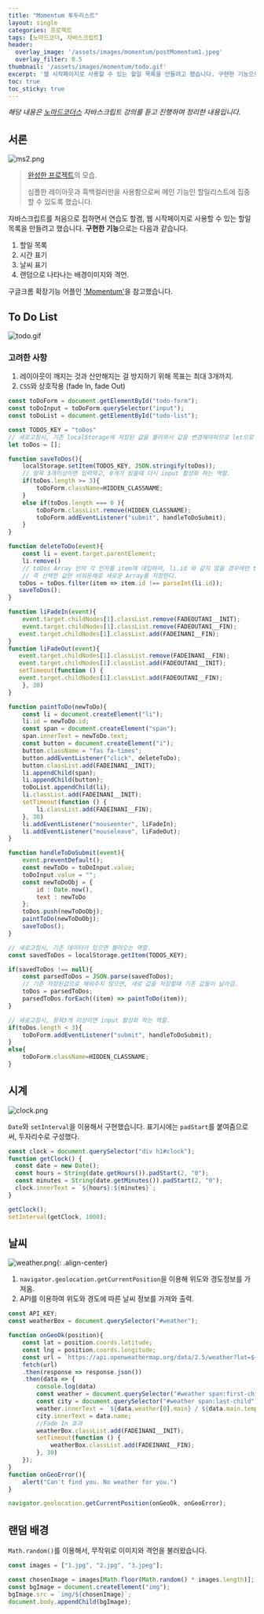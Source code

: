 ```yaml
---
title: "Momentum 투두리스트"
layout: single
categories: 프로젝트
tags: [노마드코더, 자바스크립트]
header:
  overlay_image: '/assets/images/momentum/postMomentum1.jpeg'
  overlay_filter: 0.5
thumbnail: '/assets/images/momentum/todo.gif'
excerpt: '웹 시작페이지로 사용할 수 있는 할일 목록을 만들려고 했습니다. 구현한 기능으로는 다음과 같습니다.'
toc: true
toc_sticky: true
---
```


_해당 내용은 [노마드코더스](https://nomadcoders.co/) 자바스크립트 강의를 듣고 진행하며 정리한 내용입니다._

## 서론

![ms2.png](/assets/images/momentum/ms2.png)

> [완성한 프로젝트](https://onlee3.github.io/MomentumCloneCoding/)의 모습.
>
> 심플한 레이아웃과 흑백컬러만을 사용함으로써 메인 기능인 할일리스트에 집중할 수 있도록 했습니다.

자바스크립트를 처음으로 접하면서 연습도 할겸, 웹 시작페이지로 사용할 수 있는 할일 목록을 만들려고 했습니다. **구현한 기능**으로는 다음과 같습니다.

1.  할일 목록
2.  시간 표기
3.  날씨 표기
4.  랜덤으로 나타나는 배경이미지와 격언.

구글크롬 확장기능 어플인 ['Momentum'](https://chrome.google.com/webstore/detail/momentum/laookkfknpbbblfpciffpaejjkokdgca)을 참고했습니다.

## To Do List

![todo.gif](/assets/images/momentum/todo.gif)

### 고려한 사항

1. 레이아웃이 깨지는 것과 산만해지는 걸 방지하기 위해 목표는 최대 3개까지.
1. `CSS`와 상호작용 (fade In, fade Out)

```javascript
const toDoForm = document.getElementById("todo-form");
const toDoInput = toDoForm.querySelector("input");
const toDoList = document.getElementById("todo-list");

const TODOS_KEY = "toDos"
// 새로고침시, 기존 localStorage에 저장된 값을 불러와서 값을 변경해야하므로 let으로 선언.
let toDos = [];

function saveToDos(){
    localStorage.setItem(TODOS_KEY, JSON.stringify(toDos));
    // 항목 3개이상이면 입력막고, 0개가 됬을때 다시 input 활성화 하는 역할.
    if(toDos.length >= 3){
        toDoForm.className=HIDDEN_CLASSNAME;
    }
    else if(toDos.length === 0 ){
        toDoForm.classList.remove(HIDDEN_CLASSNAME);
        toDoForm.addEventListener("submit", handleToDoSubmit);
    }
}

function deleteToDo(event){
    const li = event.target.parentElement;
    li.remove()
    // toDos Array 안의 각 인자를 item에 대입하여, li.id 와 같지 않을 경우에만 true를 return 하게 된다.
    // 즉 선택한 값만 비워둔채로 새로운 Array를 저장한다.
   toDos = toDos.filter(item => item.id !== parseInt(li.id));
   saveToDos(); 
}

function liFadeIn(event){
    event.target.childNodes[1].classList.remove(FADEOUTANI__INIT);
    event.target.childNodes[1].classList.remove(FADEOUTANI__FIN);
   event.target.childNodes[1].classList.add(FADEINANI__FIN);
}
function liFadeOut(event){
   event.target.childNodes[1].classList.remove(FADEINANI__FIN);
   event.target.childNodes[1].classList.add(FADEOUTANI__INIT);
   setTimeout(function () {
   event.target.childNodes[1].classList.add(FADEOUTANI__FIN);
    }, 30)
}

function paintToDo(newToDo){
    const li = document.createElement("li");
    li.id = newToDo.id;
    const span = document.createElement("span");
    span.innerText = newToDo.text;
    const button = document.createElement("i");
    button.className = "fas fa-times";
    button.addEventListener("click", deleteToDo);
    button.classList.add(FADEINANI__INIT);
    li.appendChild(span);
    li.appendChild(button);
    toDoList.appendChild(li);
    li.classList.add(FADEINANI__INIT);
    setTimeout(function () {
        li.classList.add(FADEINANI__FIN);
    }, 30)
    li.addEventListener("mouseenter", liFadeIn);
    li.addEventListener("mouseleave", liFadeOut);
}

function handleToDoSubmit(event){
    event.preventDefault();
    const newToDo = toDoInput.value;
    toDoInput.value = "";
    const newToDoObj = {
        id : Date.now(),
        text : newToDo
    };
    toDos.push(newToDoObj);
    paintToDo(newToDoObj);
    saveToDos();
}

// 새로고침시, 기존 데이터가 있으면 불러오는 역할.
const savedToDos = localStorage.getItem(TODOS_KEY);

if(savedToDos !== null){
    const parsedToDos = JSON.parse(savedToDos);
    // 기존 저장된값으로 채워주지 않으면, 새로 값을 저장할때 기존 값들이 날라감.
    toDos = parsedToDos;
    parsedToDos.forEach((item) => paintToDo(item));
}

// 새로고침시, 항목3개 이상이면 input 활성화 막는 역할.
if(toDos.length < 3){
    toDoForm.addEventListener("submit", handleToDoSubmit);
}
else{
    toDoForm.className=HIDDEN_CLASSNAME;
}
```

## 시계

![clock.png](/assets/images/momentum/clock.png)

`Date`와 `setInterval`을 이용해서 구현했습니다. 표기시에는 `padStart`를 붙여줌으로써, 두자리수로 구성했다.

```jsx
const clock = document.querySelector("div h1#clock");
function getClock() {
  const date = new Date();
  const hours = String(date.getHours()).padStart(2, "0");
  const minutes = String(date.getMinutes()).padStart(2, "0");
  clock.innerText = `${hours}:${minutes}`;
}

getClock();
setInterval(getClock, 1000);
```

## 날씨

![weather.png](/assets/images/momentum/weather.png){: .align-center}

1. `navigator.geolocation.getCurrentPosition`을 이용해 위도와 경도정보를 가져옴.
2. API를 이용하여 위도와 경도에 따른 날씨 정보를 가져와 출력.

```javascript
const API_KEY;
const weatherBox = document.querySelector("#weather");

function onGeoOk(position){
    const lat = position.coords.latitude;
    const lng = position.coords.longitude;
    const url = `https://api.openweathermap.org/data/2.5/weather?lat=${lat}&lon=${lng}&appid=${API_KEY}&units=metric`;
    fetch(url)
    .then(response => response.json())
    .then(data => {
        console.log(data)
        const weather = document.querySelector("#weather span:first-child");
        const city = document.querySelector("#weather span:last-child");
        weather.innerText = `${data.weather[0].main} / ${data.main.temp}`;
        city.innerText = data.name;
        //Fade In 효과
        weatherBox.classList.add(FADEINANI__INIT);
        setTimeout(function () {
            weatherBox.classList.add(FADEINANI__FIN);
        }, 30)
    });
}
function onGeoError(){
    alert("Can't find you. No weather for you.")
}

navigator.geolocation.getCurrentPosition(onGeoOk, onGeoError);
```

## 랜덤 배경

`Math.random()`를 이용해서, 무작위로 이미지와 격언을 불러왔습니다.

```jsx
const images = ["1.jpg", "2.jpg", "3.jpeg"];

const chosenImage = images[Math.floor(Math.random() * images.length)];
const bgImage = document.createElement("img");
bgImage.src = `img/${chosenImage}`;
document.body.appendChild(bgImage);
```
